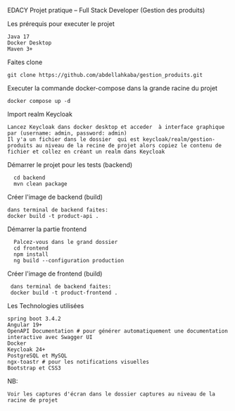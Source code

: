 EDACY
Projet pratique – Full Stack Developer (Gestion des produits)

Les prérequis pour executer le projet

    Java 17
    Docker Desktop
    Maven 3+
    
Faites clone

    git clone https://github.com/abdellahkaba/gestion_produits.git
    
Executer la commande docker-compose dans la grande racine du projet

    docker compose up -d

Import realm Keycloak
    
    Lancez Keycloak dans docker desktop et acceder  à interface graphique par (username: admin, password: admin)
    Il y'a un fichier dans le dossier  qui est keycloak/realm/gestion-produits au niveau de la recine de projet alors copiez le contenu de fichier et collez en créant un realm dans Keycloak

Démarrer le projet pour les tests (backend)

      cd backend
      mvn clean package
      
Créer l'image de backend (build)

    dans terminal de backend faites: 
    docker build -t product-api .

Démarrer la partie frontend
    
      Palcez-vous dans le grand dossier
      cd frontend
      npm install
      ng build --configuration production

Créer l'image de frontend (build)

     dans terminal de backend faites: 
     docker build -t product-frontend .

Les Technologies utilisées 

    spring boot 3.4.2
    Angular 19+
    OpenAPI Documentation # pour générer automatiquement une documentation interactive avec Swagger UI
    Docker
    Keycloak 24+
    PostgreSQL et MySQL
    ngx-toastr # pour les notifications visuelles
    Bootstrap et CSS3


NB:

    Voir les captures d'écran dans le dossier captures au niveau de la racine de projet
      





    
